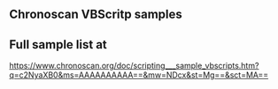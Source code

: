 
## Chronoscan VBScritp samples 


## Full sample list at
https://www.chronoscan.org/doc/scripting___sample_vbscripts.htm?q=c2NyaXB0&ms=AAAAAAAAAA==&mw=NDcx&st=Mg==&sct=MA==